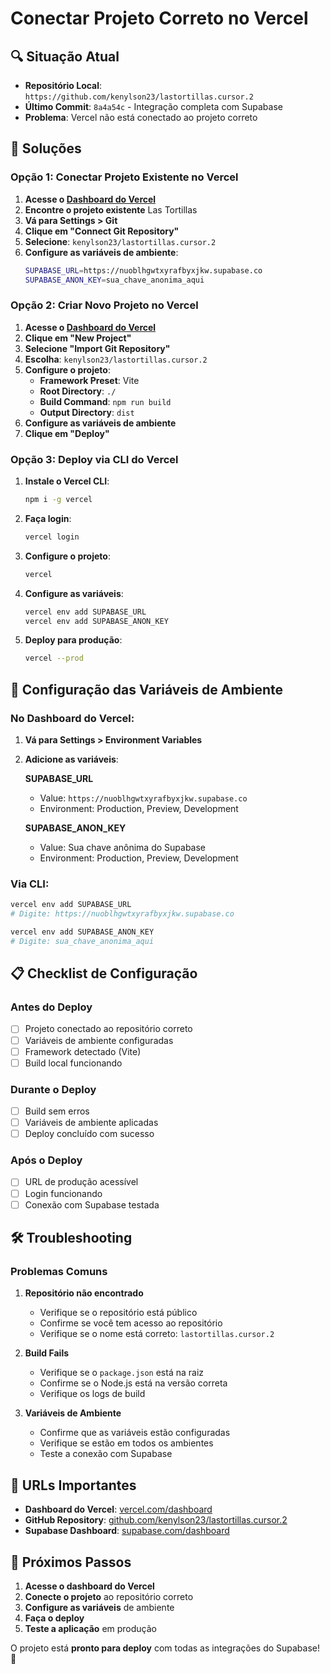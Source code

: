 # Conectar Projeto Correto no Vercel

## 🔍 Situação Atual

- **Repositório Local**: `https://github.com/kenylson23/lastortillas.cursor.2`
- **Último Commit**: `8a4a54c` - Integração completa com Supabase
- **Problema**: Vercel não está conectado ao projeto correto

## 🚀 Soluções

### **Opção 1: Conectar Projeto Existente no Vercel**

1. **Acesse o [Dashboard do Vercel](https://vercel.com/dashboard)**
2. **Encontre o projeto existente** Las Tortillas
3. **Vá para Settings > Git**
4. **Clique em "Connect Git Repository"**
5. **Selecione**: `kenylson23/lastortillas.cursor.2`
6. **Configure as variáveis de ambiente**:
   ```bash
   SUPABASE_URL=https://nuoblhgwtxyrafbyxjkw.supabase.co
   SUPABASE_ANON_KEY=sua_chave_anonima_aqui
   ```

### **Opção 2: Criar Novo Projeto no Vercel**

1. **Acesse o [Dashboard do Vercel](https://vercel.com/dashboard)**
2. **Clique em "New Project"**
3. **Selecione "Import Git Repository"**
4. **Escolha**: `kenylson23/lastortillas.cursor.2`
5. **Configure o projeto**:
   - **Framework Preset**: Vite
   - **Root Directory**: `./`
   - **Build Command**: `npm run build`
   - **Output Directory**: `dist`
6. **Configure as variáveis de ambiente**
7. **Clique em "Deploy"**

### **Opção 3: Deploy via CLI do Vercel**

1. **Instale o Vercel CLI**:
   ```bash
   npm i -g vercel
   ```

2. **Faça login**:
   ```bash
   vercel login
   ```

3. **Configure o projeto**:
   ```bash
   vercel
   ```

4. **Configure as variáveis**:
   ```bash
   vercel env add SUPABASE_URL
   vercel env add SUPABASE_ANON_KEY
   ```

5. **Deploy para produção**:
   ```bash
   vercel --prod
   ```

## 🔧 Configuração das Variáveis de Ambiente

### **No Dashboard do Vercel:**

1. **Vá para Settings > Environment Variables**
2. **Adicione as variáveis**:

   **SUPABASE_URL**
   - Value: `https://nuoblhgwtxyrafbyxjkw.supabase.co`
   - Environment: Production, Preview, Development

   **SUPABASE_ANON_KEY**
   - Value: Sua chave anônima do Supabase
   - Environment: Production, Preview, Development

### **Via CLI:**

```bash
vercel env add SUPABASE_URL
# Digite: https://nuoblhgwtxyrafbyxjkw.supabase.co

vercel env add SUPABASE_ANON_KEY
# Digite: sua_chave_anonima_aqui
```

## 📋 Checklist de Configuração

### **Antes do Deploy**
- [ ] Projeto conectado ao repositório correto
- [ ] Variáveis de ambiente configuradas
- [ ] Framework detectado (Vite)
- [ ] Build local funcionando

### **Durante o Deploy**
- [ ] Build sem erros
- [ ] Variáveis de ambiente aplicadas
- [ ] Deploy concluído com sucesso

### **Após o Deploy**
- [ ] URL de produção acessível
- [ ] Login funcionando
- [ ] Conexão com Supabase testada

## 🛠️ Troubleshooting

### **Problemas Comuns**

1. **Repositório não encontrado**
   - Verifique se o repositório está público
   - Confirme se você tem acesso ao repositório
   - Verifique se o nome está correto: `lastortillas.cursor.2`

2. **Build Fails**
   - Verifique se o `package.json` está na raiz
   - Confirme se o Node.js está na versão correta
   - Verifique os logs de build

3. **Variáveis de Ambiente**
   - Confirme que as variáveis estão configuradas
   - Verifique se estão em todos os ambientes
   - Teste a conexão com Supabase

## 🎯 URLs Importantes

- **Dashboard do Vercel**: [vercel.com/dashboard](https://vercel.com/dashboard)
- **GitHub Repository**: [github.com/kenylson23/lastortillas.cursor.2](https://github.com/kenylson23/lastortillas.cursor.2)
- **Supabase Dashboard**: [supabase.com/dashboard](https://supabase.com/dashboard)

## 🚀 Próximos Passos

1. **Acesse o dashboard do Vercel**
2. **Conecte o projeto** ao repositório correto
3. **Configure as variáveis** de ambiente
4. **Faça o deploy**
5. **Teste a aplicação** em produção

O projeto está **pronto para deploy** com todas as integrações do Supabase! 🎉 